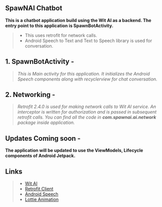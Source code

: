 ## SpawNAI Chatbot
**This is a chatbot application build using the Wit AI as a backend. The entry point to this application is SpawnBotActivity.**

> * This uses retrofit for network calls.
> * Android Speech to Text and Text to Speech library is used for conversation.

## 1. SpawnBotActivity - 
>*_This is Main activity for this application. 
It initializes the Android Speech components along with recyclerview for chat conversation._*

## 2. Networking - 
>*_Retrofit 2.4.0 is used for making network calls to Wit AI service. An interceptor is written for authorization and is passed in subsequent retrofit calls. 
You can find all the code in **com.spawnai.ai.network** package inside application._*

## Updates Coming soon - 
**The application will be updated to use the ViewModels, Lifecycle components of Android Jetpack.**

## Links

>* [Wit AI](https://wit.ai)
>* [Retrofit Client](https://square.github.io/retrofit/)
>* [Android Speech](https://developer.android.com/reference/android/speech/SpeechRecognizer)
>* [Lottie Animation](https://airbnb.io/lottie/#/)


